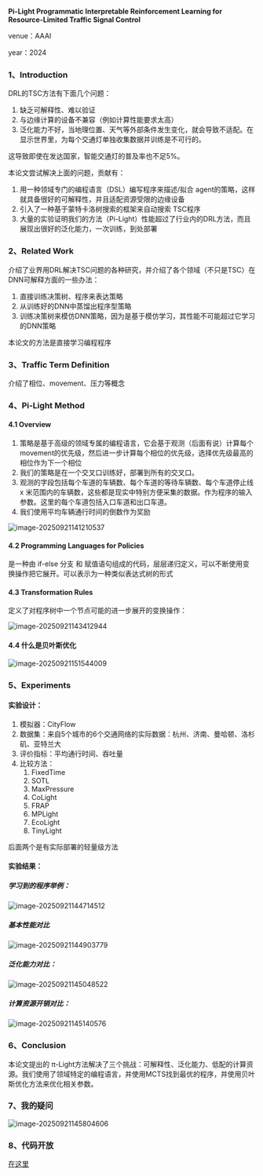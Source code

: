 **Pi-Light Programmatic Interpretable Reinforcement Learning for Resource-Limited Traffic Signal Control**

venue：AAAI

year：2024

### 1、Introduction

DRL的TSC方法有下面几个问题：

1. 缺乏可解释性、难以验证
2. 与边缘计算的设备不兼容（例如计算性能要求太高）
3. 泛化能力不好，当地理位置、天气等外部条件发生变化，就会导致不适配。在显示世界里，为每个交通灯单独收集数据并训练是不可行的。

这导致即使在发达国家，智能交通灯的普及率也不足5%。

本论文尝试解决上面的问题，贡献有：

1. 用一种领域专门的编程语言（DSL）编写程序来描述/拟合 agent的策略，这样就具备很好的可解释性，并且适配资源受限的边缘设备
2. 引入了一种基于蒙特卡洛树搜索的框架来自动搜索 TSC程序
3. 大量的实验证明我们的方法（Pi-Light）性能超过了行业内的DRL方法，而且展现出很好的泛化能力，一次训练，到处部署

### 2、Related Work

介绍了业界用DRL解决TSC问题的各种研究，并介绍了各个领域（不只是TSC）在DNN可解释方面的一些办法：

1. 直接训练决策树、程序来表达策略
2. 从训练好的DNN中蒸馏出程序型策略
3. 训练决策树来模仿DNN策略，因为是基于模仿学习，其性能不可能超过它学习的DNN策略

本论文的方法是直接学习编程程序

### 3、Traffic Term Definition

介绍了相位、movement、压力等概念

### 4、Pi-Light Method

#### 4.1 Overview

1. 策略是基于高级的领域专属的编程语言，它会基于观测（后面有说）计算每个movement的优先级，然后进一步计算每个相位的优先级，选择优先级最高的相位作为下一个相位
2. 我们的策略是在一个交叉口训练好，部署到所有的交叉口。
3. 观测的字段包括每个车道的车辆数、每个车道的等待车辆数、每个车道停止线 x 米范围内的车辆数，这些都是现实中特别方便采集的数据。作为程序的输入参数。这里的每个车道包括入口车道和出口车道。
4. 我们使用平均车辆通行时间的倒数作为奖励

![image-20250921141210537](img/image-20250921141210537.png)

#### 4.2 Programming Languages for Policies

是一种由 if-else 分支 和 赋值语句组成的代码，层层递归定义，可以不断使用变换操作把它展开。可以表示为一种类似表达式树的形式

#### 4.3 Transformation Rules

定义了对程序树中一个节点可能的进一步展开的变换操作：



![image-20250921143412944](img/image-20250921143412944.png)

#### 4.4 什么是贝叶斯优化

![image-20250921151544009](img/image-20250921151544009.png)

### 5、Experiments

#### 实验设计：

1. 模拟器：CityFlow
2. 数据集：来自5个城市的6个交通网络的实际数据：杭州、济南、曼哈顿、洛杉矶、亚特兰大
3. 评价指标：平均通行时间、吞吐量
4. 比较方法：
   1. FixedTime
   2. SOTL
   3. MaxPressure
   4. CoLight
   5. FRAP
   6. MPLight
   7. EcoLight
   8. TinyLight

后面两个是有实际部署的轻量级方法

#### 实验结果：

##### 学习到的程序举例：

![image-20250921144714512](img/image-20250921144714512.png)

##### 基本性能对比

![image-20250921144903779](img/image-20250921144903779.png)

##### 泛化能力对比：

![image-20250921145048522](img/image-20250921145048522.png)

##### 计算资源开销对比：

![image-20250921145140576](img/image-20250921145140576.png)

### 6、Conclusion

本论文提出的 π-Light方法解决了三个挑战：可解释性、泛化能力、低配的计算资源。我们使用了领域特定的编程语言，并使用MCTS找到最优的程序，并使用贝叶斯优化方法来优化相关参数。

### 7、我的疑问

![image-20250921145804606](img/image-20250921145804606.png)

### 8、代码开放

[在这里](https://github.com/firepd/PI-Light)

